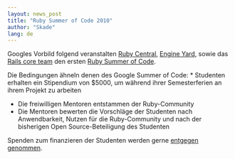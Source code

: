 ```yaml
---
layout: news_post
title: "Ruby Summer of Code 2010"
author: "Skade"
lang: de
---
```


Googles Vorbild folgend veranstalten [Ruby Central][1], [Engine
Yard][2], sowie das [Rails core team][3] den ersten [Ruby Summer of
Code][4].

 Die Bedingungen ähneln denen des Google Summer of Code: * Studenten erhalten ein Stipendium von $5000, um während ihrer
  Semesterferien an ihrem Projekt zu arbeiten
* Die freiwilligen Mentoren entstammen der Ruby-Community
* Die Mentoren bewerten die Vorschläge der Studenten nach Anwendbarkeit,
  Nutzen für die Ruby-Community und nach der bisherigen Open
  Source-Beteiligung des Studenten

Spenden zum finanzieren der Studenten werden gerne [entgegen
genommen][4].



[1]: http://rubycentral.org/
[2]: http://www.engineyard.com/blog/2010/ruby-summer-of-code-is-here/
[3]: http://weblog.rubyonrails.org/2010/3/24/ruby-summer-of-code
[4]: http://rubysoc.org/
